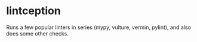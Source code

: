 # lintception

Runs a few popular linters in series (mypy, vulture, vermin, pylint), and also does some other checks.